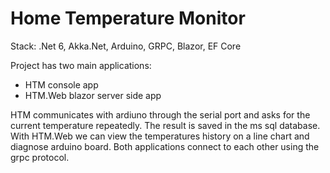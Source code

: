 # Home Temperature Monitor

Stack: .Net 6, Akka.Net, Arduino, GRPC, Blazor, EF Core

Project has two main applications: 
- HTM console app
- HTM.Web blazor server side app

HTM communicates with ardiuno through the serial port and asks for the current temperature repeatedly. The result is saved in the ms sql database.
With HTM.Web we can view the temperatures history on a line chart and diagnose arduino board.
Both applications connect to each other using the grpc protocol.
